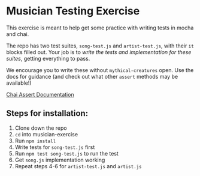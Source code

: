 # Musician Testing Exercise

This exercise is meant to help get some practice with writing tests in mocha and chai.

The repo has two test suites, `song-test.js` and `artist-test.js`, with their
`it` blocks filled out. Your job is to *write the tests and implementation for these suites*, getting everything to pass.

We encourage you to write these without `mythical-creatures` open. Use the docs for guidance (and check out what other `assert` methods may be available!)

[Chai Assert Documentation](https://www.chaijs.com/api/assert/)

## Steps for installation:


1. Clone down the repo
2. `cd` into musician-exercise
3. Run `npm install`
4. Write tests for `song-test.js` first
5. Run `npm test song-test.js` to run the test
6. Get `song.js` implementation working
7. Repeat steps 4-6 for `artist-test.js` and `artist.js`
